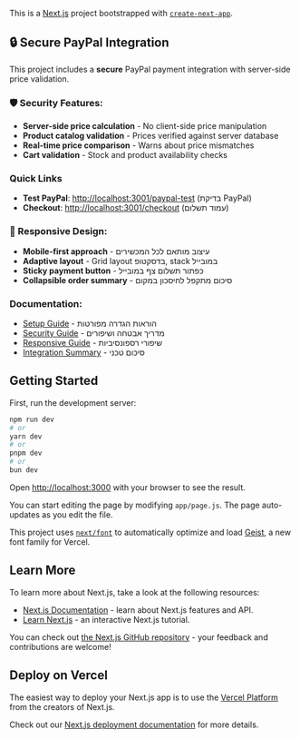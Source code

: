 This is a [Next.js](https://nextjs.org) project bootstrapped with [`create-next-app`](https://github.com/vercel/next.js/tree/canary/packages/create-next-app).

## 🔒 Secure PayPal Integration

This project includes a **secure** PayPal payment integration with server-side price validation.

### 🛡️ Security Features:
- **Server-side price calculation** - No client-side price manipulation
- **Product catalog validation** - Prices verified against server database
- **Real-time price comparison** - Warns about price mismatches
- **Cart validation** - Stock and product availability checks

### Quick Links
- **Test PayPal**: [http://localhost:3001/paypal-test](http://localhost:3001/paypal-test) (בדיקת PayPal)
- **Checkout**: [http://localhost:3001/checkout](http://localhost:3001/checkout) (עמוד תשלום)

### 📱 Responsive Design:
- **Mobile-first approach** - עיצוב מותאם לכל המכשירים
- **Adaptive layout** - Grid layout בדסקטופ, stack במובייל  
- **Sticky payment button** - כפתור תשלום צף במובייל
- **Collapsible order summary** - סיכום מתקפל לחיסכון במקום

### Documentation:
- [Setup Guide](./PAYPAL_SETUP.md) - הוראות הגדרה מפורטות
- [Security Guide](./SECURITY_IMPROVEMENTS.md) - מדריך אבטחה ושיפורים
- [Responsive Guide](./RESPONSIVE_IMPROVEMENTS.md) - שיפורי רספונסיביות
- [Integration Summary](./PAYPAL_INTEGRATION_SUMMARY.md) - סיכום טכני

## Getting Started

First, run the development server:

```bash
npm run dev
# or
yarn dev
# or
pnpm dev
# or
bun dev
```

Open [http://localhost:3000](http://localhost:3000) with your browser to see the result.

You can start editing the page by modifying `app/page.js`. The page auto-updates as you edit the file.

This project uses [`next/font`](https://nextjs.org/docs/app/building-your-application/optimizing/fonts) to automatically optimize and load [Geist](https://vercel.com/font), a new font family for Vercel.

## Learn More

To learn more about Next.js, take a look at the following resources:

- [Next.js Documentation](https://nextjs.org/docs) - learn about Next.js features and API.
- [Learn Next.js](https://nextjs.org/learn) - an interactive Next.js tutorial.

You can check out [the Next.js GitHub repository](https://github.com/vercel/next.js) - your feedback and contributions are welcome!

## Deploy on Vercel

The easiest way to deploy your Next.js app is to use the [Vercel Platform](https://vercel.com/new?utm_medium=default-template&filter=next.js&utm_source=create-next-app&utm_campaign=create-next-app-readme) from the creators of Next.js.

Check out our [Next.js deployment documentation](https://nextjs.org/docs/app/building-your-application/deploying) for more details.
